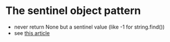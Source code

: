 # The sentinel object pattern

- never return None but a sentinel value (like -1 for string.find())
- see [this article](https://python-patterns.guide/python/sentinel-object/#:~:text=The%20Sentinel%20Object%20pattern%20is,indicate%20missing%20or%20unspecified%20data.)